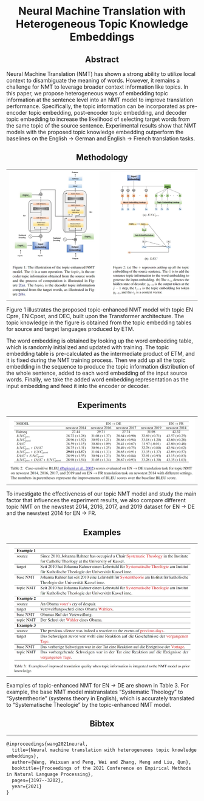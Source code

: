 # <center> Neural Machine Translation with Heterogeneous Topic Knowledge Embeddings </center>

##  <center> Abstract  </center>
Neural Machine Translation (NMT) has shown a strong ability to utilize local context to disambiguate the meaning of words. However, it remains a challenge for NMT to leverage broader context information like topics. In this paper, we propose heterogeneous ways of embedding topic information at the sentence level into an NMT model to improve translation performance. Specifically, the topic information can be incorporated as pre-encoder topic embedding, post-encoder topic embedding, and decoder topic embedding to increase the likelihood of selecting target words from the same topic of the source sentence. Experimental results show that NMT models with the proposed topic knowledge embedding outperform the baselines on the English → German and English → French translation tasks.

##  <center> Methodology </center>
<table>
<tr>
  <td width="50%" align="left" valign="middle"><img src="./fig1.png" alt="figure1"></td>
  <td width="3%"> </td>
  <td width="50%" align="left" valign="middle"><img src="./fig2.png" alt="figure1"></td>
</tr>
</table>

Figure 1 illustrates the proposed topic-enhanced NMT model with topic EN Cpre, EN Cpost, and DEC, built upon the Transformer architecture. The topic knowledge in the figure is obtained from the topic embedding tables for source and target languages produced by ETM.

The word embedding is obtained by looking up the word embedding table, which is randomly initialized and updated with training. The topic embedding table is pre-calculated as the intermediate product of ETM, and it is fixed during the NMT training process. Then we add up all the topic embedding in the sequence to produce the topic information distribution of the whole sentence, added to each word embedding of the input source words. Finally, we take the added word embedding representation as the input embedding and feed it into the encoder or decoder.

##  <center> Experiments </center>
<table>
<tr>
  <td width="80%" align="middle" valign="middle"><img src="./table.png" alt="figure1"></td>
</tr>
</table>

To investigate the effectiveness of our topic NMT model and study the main factor that influences the experiment results, we also compare different topic NMT on the newstest 2014, 2016, 2017, and 2019 dataset for EN → DE and the newstest 2014 for EN → FR.

##  <center> Examples </center>

<table>
<tr>
  <td width="80%" align="middle" valign="middle"><img src="./example.png" alt="figure1"></td>
</tr>
</table>

Examples of topic-enhanced NMT for EN → DE are shown in Table 3. For example, the base NMT model mistranslates “Systematic Theology” to “Systemtheorie” (systems theory in English), which is accurately translated to “Systematische Theologie” by the topic-enhanced NMT model.

##  <center> Bibtex </center>
---
```
@inproceedings{wang2021neural,
  title={Neural machine translation with heterogeneous topic knowledge embeddings},
  author={Wang, Weixuan and Peng, Wei and Zhang, Meng and Liu, Qun},
  booktitle={Proceedings of the 2021 Conference on Empirical Methods in Natural Language Processing},
  pages={3197--3202},
  year={2021}
}
```
